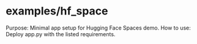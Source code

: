 # examples/hf_space

Purpose: Minimal app setup for Hugging Face Spaces demo.
How to use: Deploy app.py with the listed requirements.
